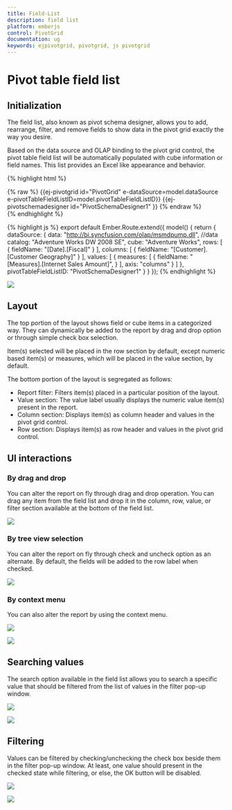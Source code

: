 ```yaml
---
title: Field-List
description: field list
platform: emberjs
control: PivotGrid
documentation: ug
keywords: ejpivotgrid, pivotgrid, js pivotgrid
---
```


# Pivot table field list

## Initialization  
The field list, also known as pivot schema designer, allows you to add, rearrange, filter, and remove fields to show data in the pivot grid exactly the way you desire.

Based on the data source and OLAP binding to the pivot grid control, the pivot table field list will be automatically populated with cube information or field names. This list provides an Excel like appearance and behavior.

{% highlight html %}
	<div class="e-control">
	{% raw %}
	<!--Create a tag which acts as a container for PivotGrid-->
	{{ej-pivotgrid id="PivotGrid" e-dataSource=model.dataSource e-pivotTableFieldListID=model.pivotTableFieldListID}}
	<!--Create a tag which acts as a container for PivotTable Field List-->
	{{ej-pivotschemadesigner id="PivotSchemaDesigner1" }}
	{% endraw %}
	</div>
{% endhighlight %}

{% highlight js %}
    export default Ember.Route.extend({
        model() {
            return {
                dataSource: {
                data: "http://bi.syncfusion.com/olap/msmdpump.dll", //data
                catalog: "Adventure Works DW 2008 SE",
                cube: "Adventure Works",
                rows: [
                    {
                        fieldName: "[Date].[Fiscal]"
                    }
                ],
                columns: [
                    {
                        fieldName: "[Customer].[Customer Geography]"
                    }
                ],
                values: [
                    {
                        measures: [
                            {
                                fieldName: "[Measures].[Internet Sales Amount]",
                            }
                        ],
                        axis: "columns"
                    }
                ]
            },
			pivotTableFieldListID: "PivotSchemaDesigner1"
           }
        }
    });
{% endhighlight %}
 
![](PivotTable-Field-List_images/olapclientfieldlsit.png)

## Layout
The top portion of the layout shows field or cube items in a categorized way. They can dynamically be added to the report by drag and drop option or through simple check box selection.
 
Item(s) selected will be placed in the row section by default, except numeric based item(s) or measures, which will be placed in the value section, by default.
 
The bottom portion of the layout is segregated as follows:

* Report filter: Filters item(s) placed in a particular position of the layout. 
* Value section: The value label usually displays the numeric value item(s) present in the report.
* Column section: Displays item(s) as column header and values in the pivot grid control.
* Row section: Displays item(s) as row header and values in the pivot grid control.

## UI interactions

### By drag and drop

You can alter the report on fly through drag and drop operation. You can drag any item from the field list and drop it in the column, row, value, or filter section available at the bottom of the field list.

![](PivotTable-Field-List_images/ui-operartion.png)
 
### By tree view selection
 
You can alter the report on fly through check and uncheck option as an alternate. By default, the fields will be added to the row label when checked.

![](PivotTable-Field-List_images/pivotfield.png)
 
### By context menu
 
You can also alter the report by using the context menu.

![](PivotTable-Field-List_images/Olap_Pivotbutton_Context.png)

![](PivotTable-Field-List_images/Olap_Treeview_Context.png)

## Searching values
The search option available in the field list allows you to search a specific value that should be filtered from the list of values in the filter pop-up window.

![](PivotTable-Field-List_images/filterclick.png)

![](PivotTable-Field-List_images/search.png)

## Filtering
Values can be filtered by checking/unchecking the check box beside them in the filter pop-up window. At least, one value should present in the checked state while filtering, or else, the OK button will be disabled.

![](PivotTable-Field-List_images/filterclick.png)

![](PivotTable-Field-List_images/filter.png)
